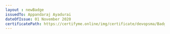 ```yaml
--- 
layout : newBadge  
issuedTo: Appandaraj Ayadurai
dateOfIssue: 01 November 2020
certificatePath: https://certifyme.online/img/certificate/devopsma/Badges/CF.png
---
```

